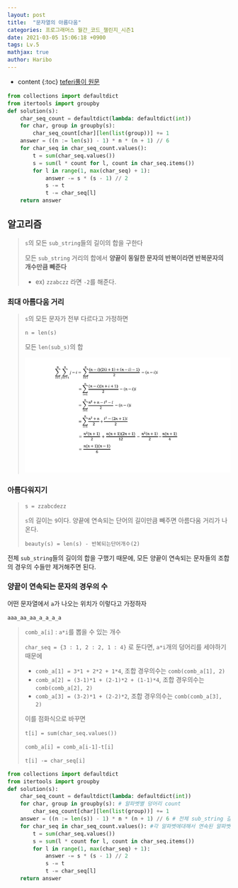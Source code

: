 ```yaml
---
layout: post
title:  "문자열의 아름다움"
categories: 프로그래머스 월간_코드_챌린지_시즌1
date: 2021-03-05 15:06:18 +0900
tags: Lv.5
mathjax: true
author: Haribo
---
```


* content
{:toc}
[teferi풀이 원문](http://www.teferi.net/ps/problems/programmers/68938#comment_5c0b5b3432fcc27ca4b02fd2aa29ebc9)

```python
from collections import defaultdict
from itertools import groupby
def solution(s):
    char_seq_count = defaultdict(lambda: defaultdict(int))
    for char, group in groupby(s):
        char_seq_count[char][len(list(group))] += 1
    answer = ((n := len(s)) - 1) * n * (n + 1) // 6
    for char_seq in char_seq_count.values():
        t = sum(char_seq.values())
        s = sum(l * count for l, count in char_seq.items())
        for l in range(1, max(char_seq) + 1):
            answer -= s * (s - 1) // 2
            s -= t
            t -= char_seq[l]
    return answer
```









## 알고리즘

> `s`의 모든 `sub_string`들의 길이의 합을 구한다
>
> 모든 `sub_string` 거리의 합에서 **양끝이 동일한 문자의 반복이라면 반복문자의 개수만큼 빼준다**
>
> * ex) `zzabczz` 라면 `-2`를 해준다.

### 최대 아름다움 거리

> `s`의 모든 문자가 전부 다르다고 가정하면
>
> ```
> n = len(s)
> ```
>
> 모든 `len(sub_s)`의 합
>
> ![](/images/beauty/sub.png)

### 아름다워지기

> ```
> s = zzabcdezz
> ```
>
> `s`의 길이는 `9`이다. 양끝에 연속되는 단어의 길이만큼 빼주면 아름다움 거리가 나온다.
>
> ```
> beauty(s) = len(s) - 반복되는단어개수(2)
> ```

전체 `sub_string`들의 길이의 합을 구했기 때문에, 모든 양끝이 연속되는 문자들의 조합의 경우의 수들만 제거해주면 된다.

### 양끝이 연속되는 문자의 경우의 수

어떤 문자열에서 `a`가 나오는 위치가 이렇다고 가정하자

```
aaa_aa_aa_a_a_a_a
```

> `comb_a[i]` :  `a*i`를 뽑을 수 있는 개수
>
> `char_seq = {3 : 1, 2 : 2, 1 : 4}` 로 둔다면, `a*i`개의 덩어리를 세야하기 때문에
>
> * `comb_a[1] = 3*1 + 2*2 + 1*4`, 조합 경우의수는 `comb(comb_a[1], 2)`
> * `comb_a[2] = (3-1)*1 + (2-1)*2 + (1-1)*4`, 조합 경우의수는 `comb(comb_a[2], 2)`
> * `comb_a[3] = (3-2)*1 + (2-2)*2`, 조합 경우의수는 `comb(comb_a[3], 2)`
>
> 이를 점화식으로 바꾸면
>
> `t[i] = sum(char_seq.values())`
>
> `comb_a[i] = comb_a[i-1]-t[i]`
>
> `t[i] -= char_seq[i]`

```python
from collections import defaultdict
from itertools import groupby
def solution(s):
    char_seq_count = defaultdict(lambda: defaultdict(int))
    for char, group in groupby(s): # 알파벳별 덩어리 count
        char_seq_count[char][len(list(group))] += 1
    answer = ((n := len(s)) - 1) * n * (n + 1) // 6 # 전체 sub_string 길이
    for char_seq in char_seq_count.values(): #각 알파벳에대해서 연속된 알파벳경우의수 빼주기
        t = sum(char_seq.values())
        s = sum(l * count for l, count in char_seq.items())
        for l in range(1, max(char_seq) + 1):
            answer -= s * (s - 1) // 2
            s -= t
            t -= char_seq[l]
    return answer
```

